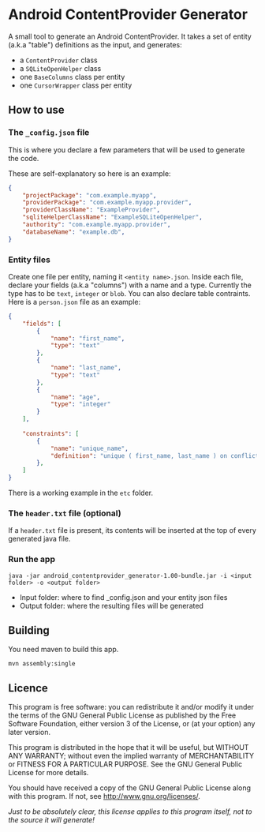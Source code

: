 Android ContentProvider Generator
=================================

A small tool to generate an Android ContentProvider.
It takes a set of entity (a.k.a "table") definitions as the input, and generates:
- a `ContentProvider` class
- a `SQLiteOpenHelper` class
- one `BaseColumns` class per entity 
- one `CursorWrapper` class per entity

How to use
----------

### The `_config.json` file

This is where you declare a few parameters that will be used to generate the code.

These are self-explanatory so here is an example:
```json
{
	"projectPackage": "com.example.myapp",
	"providerPackage": "com.example.myapp.provider",
	"providerClassName": "ExampleProvider",
	"sqliteHelperClassName": "ExampleSQLiteOpenHelper",
	"authority": "com.example.myapp.provider",
	"databaseName": "example.db",
}
```

### Entity files

Create one file per entity, naming it `<entity name>.json`.
Inside each file, declare your fields (a.k.a "columns") with a name and a type. Currently the type has to be `text`, `integer` or `blob`.
You can also declare table contraints.
Here is a `person.json` file as an example:

```json
{
	"fields": [
		{
			"name": "first_name",
			"type": "text"
		},
		{
			"name": "last_name",
			"type": "text"
		},
		{
			"name": "age",
			"type": "integer"
		}
	],
	
	"constraints": [
		{
			"name": "unique_name",
			"definition": "unique ( first_name, last_name ) on conflict replace"
		},
	]
}
```

There is a working example in the `etc` folder.

### The `header.txt` file (optional)

If a `header.txt` file is present, its contents will be inserted at the top of every generated java file.


### Run the app

`java -jar android_contentprovider_generator-1.00-bundle.jar -i <input folder> -o <output folder>`
- Input folder: where to find _config.json and your entity json files
- Output folder: where the resulting files will be generated

Building
--------

You need maven to build this app.

`mvn assembly:single`

Licence
-------

This program is free software: you can redistribute it and/or modify
it under the terms of the GNU General Public License as published by
the Free Software Foundation, either version 3 of the License, or
(at your option) any later version.

This program is distributed in the hope that it will be useful,
but WITHOUT ANY WARRANTY; without even the implied warranty of
MERCHANTABILITY or FITNESS FOR A PARTICULAR PURPOSE.  See the
GNU General Public License for more details.

You should have received a copy of the GNU General Public License
along with this program.  If not, see <http://www.gnu.org/licenses/>.

*Just to be absolutely clear, this license applies to this program itself,
not to the source it will generate!*
